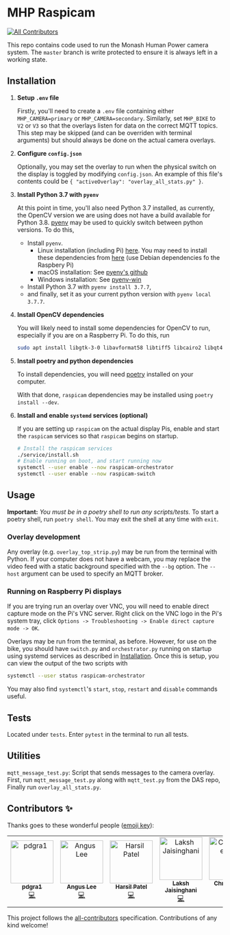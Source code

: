 # MHP Raspicam
[![All Contributors](https://img.shields.io/badge/all_contributors-5-orange.svg?style=flat-square)](#contributors)

This repo contains code used to run the Monash Human Power camera system. The `master` branch is write protected to ensure it is always left in a working state.

## Installation

1. **Setup `.env` file**

    Firstly, you'll need to create a `.env` file containing either `MHP_CAMERA=primary` or `MHP_CAMERA=secondary`. Similarly, set `MHP_BIKE` to `V2` or `V3` so that the overlays listen for data on the correct MQTT topics. This step may be skipped (and can be overriden with terminal arguments) but should always be done on the actual camera overlays.

2. **Configure `config.json`**

    Optionally, you may set the overlay to run when the physical switch on the display is toggled by modifying `config.json`. An example of this file's contents could be `{ "activeOverlay": "overlay_all_stats.py" }`.

3. **Install Python 3.7 with `pyenv`**

    At this point in time, you'll also need Python 3.7 installed, as currently, the OpenCV version we are using does not have a build available for Python 3.8. [pyenv](https://github.com/pyenv/pyenv) may be used to quickly switch between python versions. To do this,

    - Install `pyenv`.
        - Linux installation (including Pi) [here](https://github.com/pyenv/pyenv-installer). You may need to install these dependencies from [here](https://github.com/pyenv/pyenv/wiki/Common-build-problems) (use Debian dependencies fo the Raspbery Pi)
        - macOS installation: See [pyenv's github](https://github.com/pyenv/pyenv)
        - Windows installation: See [pyenv-win](https://github.com/pyenv-win/pyenv-win)
    - Install Python 3.7 with `pyenv install 3.7.7`,
    - and finally, set it as your current python version with `pyenv local 3.7.7`.

4. **Install OpenCV dependencies**

    You will likely need to install some dependencies for OpenCV to run, especially if you are on a Raspberry Pi. To do this, run
    ```bash
    sudo apt install libgtk-3-0 libavformat58 libtiff5 libcairo2 libqt4-test libpango-1.0-0 libopenexr23 libavcodec58 libilmbase23 libatk1.0-0 libpangocairo-1.0-0 libwebp6 libqtgui4 libavutil56 libjasper1 libqtcore4 libcairo-gobject2 libswscale5 libgdk-pixbuf2.0-0
    ```

5. **Install poetry and python dependencies**

    To install dependencies, you will need [poetry](https://python-poetry.org/docs/#installation) installed on your computer.

    With that done, `raspicam` dependencies may be installed using `poetry install --dev`.

6. **Install and enable `systemd` services (optional)**

    If you are setting up `raspicam` on the actual display Pis, enable and start the `raspicam` services so that `raspicam` begins on startup.

    ```bash
    # Install the raspicam services
    ./service/install.sh
    # Enable running on boot, and start running now
    systemctl --user enable --now raspicam-orchestrator
    systemctl --user enable --now raspicam-switch
    ```

## Usage

**Important:** *You must be in a poetry shell to run any scripts/tests.* To start a poetry shell, run `poetry shell`. You may exit the shell at any time with `exit`.

### Overlay development

Any overlay (e.g. `overlay_top_strip.py`) may be run from the terminal with Python. If your computer does not have a webcam, you may replace the video feed with a static background specified with the `--bg` option. The `--host` argument can be used to specify an MQTT broker.

### Running on Raspberry Pi displays

If you are trying run an overlay over VNC, you will need to enable direct capture mode on the Pi's VNC server. Right click on the VNC logo in the Pi's system tray, click `Options -> Troubleshooting -> Enable direct capture mode -> OK`.

Overlays may be run from the terminal, as before. However, for use on the bike, you should have `switch.py` and `orchestrator.py` running on startup using systemd services as described in [Installation](#installation). Once this is setup, you can view the output of the two scripts with

```bash
systemctl --user status raspicam-orchestrator
```

You may also find `systemctl`'s `start`, `stop`, `restart` and `disable` commands useful.

## Tests

Located under `tests`. Enter `pytest` in the terminal to run all tests.

## Utilities
`mqtt_message_test.py`: Script that sends messages to the camera overlay. First, run `mqtt_message_test.py` along with `mqtt_test.py` from the DAS repo, Finally run `overlay_all_stats.py`.

## Contributors ✨

Thanks goes to these wonderful people ([emoji key](https://allcontributors.org/docs/en/emoji-key)):

<!-- ALL-CONTRIBUTORS-LIST:START - Do not remove or modify this section -->
<!-- prettier-ignore -->
<table>
  <tr>
    <td align="center"><a href="https://github.com/pdgra1"><img src="https://avatars3.githubusercontent.com/u/33751672?v=4" width="100px;" alt="pdgra1"/><br /><sub><b>pdgra1</b></sub></a><br /><a href="https://github.com/monash-human-power/raspicam/commits?author=pdgra1" title="Code">💻</a></td>
    <td align="center"><a href="https://khlee.me"><img src="https://avatars3.githubusercontent.com/u/18709969?v=4" width="100px;" alt="Angus Lee"/><br /><sub><b>Angus Lee</b></sub></a><br /><a href="https://github.com/monash-human-power/raspicam/commits?author=khanguslee" title="Code">💻</a></td>
    <td align="center"><a href="https://twitter.com/harsilspatel"><img src="https://avatars1.githubusercontent.com/u/25992839?v=4" width="100px;" alt="Harsil Patel"/><br /><sub><b>Harsil Patel</b></sub></a><br /><a href="https://github.com/monash-human-power/raspicam/commits?author=harsilspatel" title="Code">💻</a></td>
    <td align="center"><a href="https://github.com/lakshjaisinghani"><img src="https://avatars3.githubusercontent.com/u/45281017?v=4" width="100px;" alt="Laksh Jaisinghani"/><br /><sub><b>Laksh Jaisinghani</b></sub></a><br /><a href="https://github.com/monash-human-power/raspicam/commits?author=lakshjaisinghani" title="Code">💻</a></td>
    <td align="center"><a href="https://github.com/hallgchris"><img src="https://avatars2.githubusercontent.com/u/17876556?v=4" width="100px;" alt="Christopher Hall"/><br /><sub><b>Christopher Hall</b></sub></a><br /><a href="https://github.com/monash-human-power/raspicam/commits?author=hallgchris" title="Code">💻</a></td>
  </tr>
</table>

<!-- ALL-CONTRIBUTORS-LIST:END -->

This project follows the [all-contributors](https://github.com/all-contributors/all-contributors) specification. Contributions of any kind welcome!
